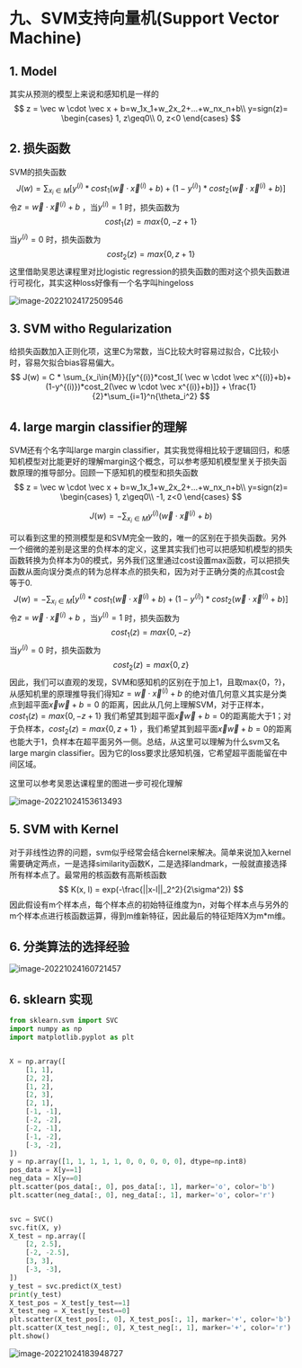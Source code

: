# 九、SVM支持向量机(Support Vector Machine)

## 1. Model

其实从预测的模型上来说和感知机是一样的
$$
z = \vec w \cdot \vec x + b=w_1x_1+w_2x_2+...+w_nx_n+b\\
y=sign(z)=
\begin{cases}
1, z\geq0\\
0, z<0
\end{cases}
$$

## 2. 损失函数

SVM的损失函数
$$
J(w) = \sum_{x_i\in{M}}{[y^{(i)}*cost_1( \vec w \cdot \vec x^{(i)}+b)+(1-y^{(i)})*cost_2(\vec w \cdot \vec x^{(i)}+b)]}
$$
令$z=\vec w \cdot \vec x^{(i)}+b$ ，当$y^{(i)} =1$ 时，损失函数为 
$$
cost_1(z) = max\{0, -z+1\}
$$
当$y^{(i)} =0$ 时，损失函数为
$$
cost_2(z) = max\{0, z+1\}
$$
这里借助吴恩达课程里对比logistic regression的损失函数的图对这个损失函数进行可视化，其实这种loss好像有一个名字叫hingeloss

![image-20221024172509546](https://s2.loli.net/2022/10/24/GUzbt6uYEHTZ3af.png)



## 3. SVM witho Regularization 

给损失函数加入正则化项，这里C为常数，当C比较大时容易过拟合，C比较小时，容易欠拟合bias容易偏大。
$$
J(w) = C * \sum_{x_i\in{M}}{[y^{(i)}*cost_1( \vec w \cdot \vec x^{(i)}+b)+(1-y^{(i)})*cost_2(\vec w \cdot \vec x^{(i)}+b)]} + \frac{1}{2}*\sum_{i=1}^n{\theta_i^2}
$$


## 4. large margin classifier的理解



SVM还有个名字叫large margin classifier，其实我觉得相比较于逻辑回归，和感知机模型对比能更好的理解margin这个概念，可以参考感知机模型里关于损失函数原理的推导部分。回顾一下感知机的模型和损失函数
$$
z = \vec w \cdot \vec x + b=w_1x_1+w_2x_2+...+w_nx_n+b\\
y=sign(z)=
\begin{cases}
1, z\geq0\\
-1, z<0
\end{cases}
$$

$$
J(w) = -\sum_{x_i\in{M}}{y^{(i)}( \vec w \cdot \vec x^{(i)}+b)}
$$

可以看到这里的预测模型是和SVM完全一致的，唯一的区别在于损失函数。另外一个细微的差别是这里的负样本的定义，这里其实我们也可以把感知机模型的损失函数转换为负样本为0的模式，另外我们这里通过cost设置max函数，可以把损失函数从面向误分类点的转为总样本点的损失和，因为对于正确分类的点其cost会等于0.
$$
J(w) = -\sum_{x_i\in{M}}{[y^{(i)}*cost_1( \vec w \cdot \vec x^{(i)}+b)+(1-y^{(i)})*cost_2(\vec w \cdot \vec x^{(i)}+b)]}
$$
令$z=\vec w \cdot \vec x^{(i)}+b$ ，当$y^{(i)} =1$ 时，损失函数为 
$$
cost_1(z) =max\{0, -z\}
$$
当$y^{(i)} =0$ 时，损失函数为
$$
cost_2(z) =max\{0, z\}
$$
因此，我们可以直观的发现，SVM和感知机的区别在于加上1，且取max{0，?}，从感知机里的原理推导我们得知$z=\vec w \cdot \vec x^{(i)}+b$ 的绝对值几何意义其实是分类点到超平面$\vec x \vec w + b=0$ 的距离，因此从几何上理解SVM，对于正样本，$cost_1(z) = max\{0, -z+1\}$ 我们希望其到超平面$\vec x \vec w + b=0$的距离能大于1；对于负样本，$cost_2(z) = max\{0, z+1\}$ ，我们希望其到超平面$\vec x \vec w + b=0$的距离也能大于1，负样本在超平面另外一侧。总结，从这里可以理解为什么svm又名large margin classifier。因为它的loss要求比感知机强，它希望超平面能留在中间区域。

这里可以参考吴恩达课程里的图进一步可视化理解

![image-20221024153613493](https://s2.loli.net/2022/10/24/uy1KMYhJtSrVGWm.png)

## 5. SVM with Kernel

对于非线性边界的问题，svm似乎经常会结合kernel来解决。简单来说加入kernel需要确定两点，一是选择similarity函数K，二是选择landmark，一般就直接选择所有样本点了。最常用的核函数有高斯核函数
$$
K(x, l) = exp(-\frac{||x-l||_2^2}{2\sigma^2})
$$
因此假设有m个样本点，每个样本点的初始特征维度为n，对每个样本点与另外的m个样本点进行核函数运算，得到m维新特征，因此最后的特征矩阵X为m*m维。

## 6. 分类算法的选择经验



![image-20221024160721457](https://s2.loli.net/2022/10/24/NI9jWfcugybxCRD.png)

## 6. sklearn 实现

```python
from sklearn.svm import SVC
import numpy as np
import matplotlib.pyplot as plt


X = np.array([
    [1, 1],
    [2, 2],
    [1, 2],
    [2, 3],
    [2, 1],
    [-1, -1],
    [-2, -2],
    [-2, -1],
    [-1, -2],
    [-3, -2],
])
y = np.array([1, 1, 1, 1, 1, 0, 0, 0, 0, 0], dtype=np.int8)
pos_data = X[y==1]
neg_data = X[y==0]
plt.scatter(pos_data[:, 0], pos_data[:, 1], marker='o', color='b')
plt.scatter(neg_data[:, 0], neg_data[:, 1], marker='o', color='r')


svc = SVC()
svc.fit(X, y)
X_test = np.array([
    [2, 2.5],
    [-2, -2.5],
    [3, 3],
    [-3, -3],
])
y_test = svc.predict(X_test)
print(y_test)
X_test_pos = X_test[y_test==1]
X_test_neg = X_test[y_test==0]
plt.scatter(X_test_pos[:, 0], X_test_pos[:, 1], marker='+', color='b')
plt.scatter(X_test_neg[:, 0], X_test_neg[:, 1], marker='+', color='r')
plt.show()
```

![image-20221024183948727](https://s2.loli.net/2022/10/24/9OfiVzh62HRY5Qn.png)